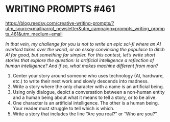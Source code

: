 # WRITING PROMPTS #461

https://blog.reedsy.com/creative-writing-prompts/?utm_source=mailparrot_newsletter&utm_campaign=prompts_writing_prompts_461&utm_medium=email  

*In that vein, my challenge for you is not to write an epic sci-fi where an AI overlord takes over the world, or an essay convincing the populace to ditch AI for good, but something far simpler. 
For this contest, let’s write short stories that explore the question: Is artificial intelligence a reflection of human intelligence? And if so, what makes machine different from man?*

1. Center your story around someone who uses technology (AI, hardware, etc.) to write their next work and slowly descends into madness.
2. Write a story where the only character with a name is an artificial being.
3. Using only dialogue, depict a conversation between a non-human entity and a human being about what it means to tell a story, or to be alive.
4. One character is an artificial intelligence. The other is a human being. Your reader must struggle to tell which is which.
5. Write a story that includes the line “Are you real?” or “Who are you?”
